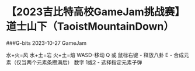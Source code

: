 # 【2023吉比特高校GameJam挑战赛】道士山下（TaoistMountainDown）
###G-bits 2023-10-27 GameJam

水+火=风
水+土=岩
火+土=熔
WASD-移动
Q 或 鼠标右键 - 释放八卦
E - 合成元素（仅当两个元素条攒满后）
数字 1或2 - 选择指定元素子弹
 
